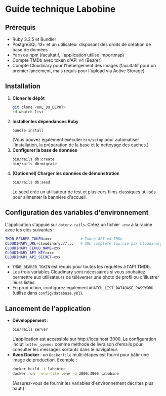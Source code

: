 # Guide technique Labobine

## Prérequis
- Ruby 3.3.5 et Bundler
- PostgreSQL 13+ et un utilisateur disposant des droits de création de base de données
- Yarn ou npm (facultatif, l'application utilise importmap)
- Compte TMDb avec token d'API v4 (Bearer)
- Compte Cloudinary pour l'hébergement des images (facultatif pour un premier lancement, mais requis pour l'upload via Active Storage)

## Installation
1. **Cloner le dépôt**
   ```bash
   git clone <URL_DU_DEPOT>
   cd whatch-list
   ```
2. **Installer les dépendances Ruby**
   ```bash
   bundle install
   ```
   (Vous pouvez également exécuter `bin/setup` pour automatiser l'installation, la préparation de la base et le nettoyage des caches.)
3. **Configurer la base de données**
   ```bash
   bin/rails db:create
   bin/rails db:migrate
   ```
4. **(Optionnel) Charger les données de démonstration**
   ```bash
   bin/rails db:seed
   ```
   Le seed crée un utilisateur de test et plusieurs films classiques utilisés pour alimenter la bannière d'accueil.

## Configuration des variables d'environnement
L'application s'appuie sur `dotenv-rails`. Créez un fichier `.env` à la racine avec les clés suivantes :
```bash
TMDB_BEARER_TOKEN=xxx             # Token API v4 TMDb
CLOUDINARY_URL=cloudinary://...   # URL complète fournie par Cloudinary (alternative aux clés séparées)
CLOUDINARY_CLOUD_NAME=xxx
CLOUDINARY_API_KEY=xxx
CLOUDINARY_API_SECRET=xxx
```
- `TMDB_BEARER_TOKEN` est requis pour toutes les requêtes à l'API TMDb.
- Les trois variables Cloudinary sont nécessaires si vous souhaitez permettre aux utilisateurs de téléverser une photo de profil ou d'illustrer leurs listes.
- En production, configurez également `WHATCH_LIST_DATABASE_PASSWORD` (utilisé dans `config/database.yml`).

## Lancement de l'application
- **Développement** :
  ```bash
  bin/rails server
  ```
  L'application est accessible sur http://localhost:3000. La configuration inclut `letter_opener` comme méthode de livraison d'emails pour consulter les messages sortants dans le navigateur.
- **Avec Docker** : un `Dockerfile` multi-étapes est fourni pour bâtir une image de production. Exemple :
  ```bash
  docker build -t labobine .
  docker run --env-file .env -p 3000:3000 labobine
  ```
  (Assurez-vous de fournir les variables d'environnement décrites plus haut.)
